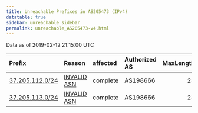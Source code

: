 ```yaml
---
title: Unreachable Prefixes in AS205473 (IPv4)
datatable: true
sidebar: unreachable_sidebar
permalink: unreachable_AS205473-v4.html
---
```


Data as of 2019-02-12 21:15:00 UTC


<div class="datatable-begin"></div>

| Prefix                                                   | Reason                                                                                                  | affected   | Authorized AS   |   MaxLength | Anchor                                         |   unreachable /24s |
|:---------------------------------------------------------|:--------------------------------------------------------------------------------------------------------|:-----------|:----------------|------------:|:-----------------------------------------------|-------------------:|
| [37.205.112.0/24](https://stat.ripe.net/37.205.112.0/24) | [INVALID ASN](https://rpki-validator.ripe.net/announcement-preview?asn=AS205473&prefix=37.205.112.0/24) | complete   | AS198666        |          23 | [RIPE](unreachable_RIPE_NCC_RPKI_Root-v4.html) |                  1 |
| [37.205.113.0/24](https://stat.ripe.net/37.205.113.0/24) | [INVALID ASN](https://rpki-validator.ripe.net/announcement-preview?asn=AS205473&prefix=37.205.113.0/24) | complete   | AS198666        |          23 | [RIPE](unreachable_RIPE_NCC_RPKI_Root-v4.html) |                  1 |

<div class="datatable-end"></div>